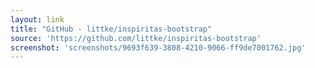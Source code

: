 ```yaml
---
layout: link
title: "GitHub - littke/inspiritas-bootstrap"
source: 'https://github.com/littke/inspiritas-bootstrap'
screenshot: 'screenshots/9693f639-3808-4210-9066-ff9de7001762.jpg'
---
```


